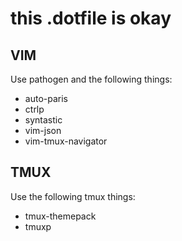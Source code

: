 # this .dotfile is okay

## VIM

Use pathogen and the following things:

- auto-paris
- ctrlp
- syntastic
- vim-json
- vim-tmux-navigator

## TMUX

Use the following tmux things:

- tmux-themepack
- tmuxp
